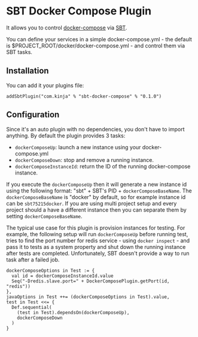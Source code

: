
# SBT Docker Compose Plugin

It allows you to control [docker-compose](https://docs.docker.com/compose/) via [SBT](http://www.scala-sbt.org). 

You can define your services in a simple docker-compose.yml  - the default is
$PROJECT_ROOT/docker/docker-compose.yml - and control them via SBT tasks.

## Installation

You can add it your plugins file:

```
addSbtPlugin("com.kinja" % "sbt-docker-compose" % "0.1.0")
```

## Configuration

Since it's an auto plugin with no dependencies, you don't have to import
anything. By default the plugin provides 3 tasks:
* `dockerComposeUp`: launch a new instance using your docker-compose.yml
* `dockerComposeDown`: stop and remove a running instance.
* `dockerComposeInstanceId`: return the ID of the running docker-compose instance.

If you execute the `dockerComposeUp` then it will generate a new instance
id using the following format: "sbt" + SBT's PID + `dockerComposeBaseName`.
The `dockerComposeBaseName` is "docker" by default, so for example instance id
can be `sbt75215docker`. If you are using multi project setup and every project
should a have a different instance then you can separate them by setting
`dockerComposeBaseName`.

The typical use case for this plugin is provision instances for testing. For
example, the following setup will run `dockerComposeUp` before running test,
tries to find the port number for redis service - using `docker inspect` - and
pass it to tests as a system property and shut down the running instance after
tests are completed. Unfortunately, SBT doesn't provide a way to run task after
a failed job.

```
dockerComposeOptions in Test := {
  val id = dockerComposeInstanceId.value
  Seq("-Dredis.slave.port=" + DockerComposePlugin.getPort(id, "redis"))
},
javaOptions in Test ++= (dockerComposeOptions in Test).value,
test in Test <<= {
  Def.sequential(
    (test in Test).dependsOn(dockerComposeUp),
    dockerComposeDown
  )
}
```

